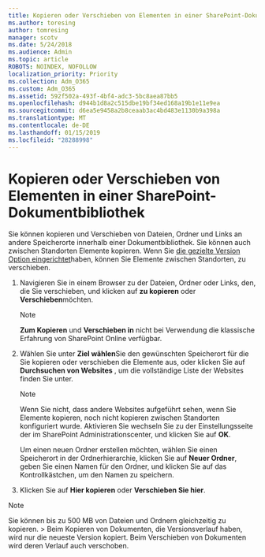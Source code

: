 ```yaml
---
title: Kopieren oder Verschieben von Elementen in einer SharePoint-Dokumentbibliothek
ms.author: toresing
author: tomresing
manager: scotv
ms.date: 5/24/2018
ms.audience: Admin
ms.topic: article
ROBOTS: NOINDEX, NOFOLLOW
localization_priority: Priority
ms.collection: Adm_O365
ms.custom: Adm_O365
ms.assetid: 592f502a-493f-4bf4-adc3-5bc8aea87bb5
ms.openlocfilehash: d944b1d8a2c515dbe19bf34ed168a19b1e11e9ea
ms.sourcegitcommit: d6ea5e9458a2b8ceaab3ac4bd483e1130b9a398a
ms.translationtype: MT
ms.contentlocale: de-DE
ms.lasthandoff: 01/15/2019
ms.locfileid: "28288998"
---
```

# <a name="copy-or-move-items-in-a-sharepoint-document-library"></a>Kopieren oder Verschieben von Elementen in einer SharePoint-Dokumentbibliothek

Sie können kopieren und Verschieben von Dateien, Ordner und Links an andere Speicherorte innerhalb einer Dokumentbibliothek. Sie können auch zwischen Standorten Elemente kopieren. Wenn Sie [die gezielte Version Option eingerichtet](https://go.microsoft.com/fwlink/?linkid=622980)haben, können Sie Elemente zwischen Standorten, zu verschieben.
  
1. Navigieren Sie in einem Browser zu der Dateien, Ordner oder Links, den, die Sie verschieben, und klicken auf **zu kopieren** oder **Verschieben**möchten.
    
    > [!NOTE]
    > **Zum Kopieren** und **Verschieben in** nicht bei Verwendung die klassische Erfahrung von SharePoint Online verfügbar. 
  
2. Wählen Sie unter **Ziel wählen**Sie den gewünschten Speicherort für die Sie kopieren oder verschieben die Elemente aus, oder klicken Sie auf **Durchsuchen von Websites** , um die vollständige Liste der Websites finden Sie unter. 
    
    > [!NOTE]
    > Wenn Sie nicht, dass andere Websites aufgeführt sehen, wenn Sie Elemente kopieren, noch nicht kopieren zwischen Standorten konfiguriert wurde. Aktivieren Sie wechseln Sie zu der Einstellungsseite der im SharePoint Administrationscenter, und klicken Sie auf **OK**. 
  
    Um einen neuen Ordner erstellen möchten, wählen Sie einen Speicherort in der Ordnerhierarchie, klicken Sie auf **Neuer Ordner**, geben Sie einen Namen für den Ordner, und klicken Sie auf das Kontrollkästchen, um den Namen zu speichern.
    
3. Klicken Sie auf **Hier kopieren** oder **Verschieben Sie hier**.
    
> [!NOTE]
>  Sie können bis zu 500 MB von Dateien und Ordnern gleichzeitig zu kopieren. > Beim Kopieren von Dokumenten, die Versionsverlauf haben, wird nur die neueste Version kopiert. Beim Verschieben von Dokumenten wird deren Verlauf auch verschoben. 
  

